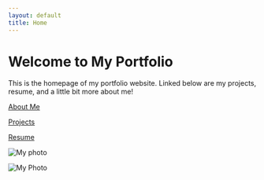 ```yaml
---
layout: default
title: Home
---
```


# Welcome to My Portfolio

This is the homepage of my portfolio website. Linked below are my projects, resume, and a little bit more about me!

[About Me](aboutme.md)

[Projects](projects.md)

[Resume](resume.md)

![My photo](images/about_me.png)

<img src="images/about_me.png" alt="My Photo" />
